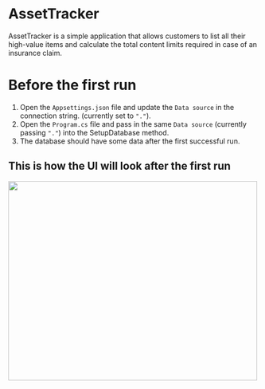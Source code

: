 # AssetTracker
AssetTracker is a simple application that allows customers to list all their high-value items and calculate the total content limits required in case of an insurance claim.

# Before the first run
1. Open the `Appsettings.json` file and update the `Data source` in the connection string. (currently set to `"."`).
2. Open the `Program.cs` file and pass in the same `Data source` (currently passing `"."`) into the SetupDatabase method.
3. The database should have some data after the first successful run. 

## This is how the UI will look after the first run

<img src="https://user-images.githubusercontent.com/57675296/223298151-0c8ea7b5-deba-4704-9027-668ef61a7904.jpg" data-canonical-src="https://user-images.githubusercontent.com/57675296/223298151-0c8ea7b5-deba-4704-9027-668ef61a7904.jpg" width="500" height="400" />
